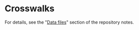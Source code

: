 Crosswalks
==========

For details, see the 
"[Data files](https://github.com/jack-gregory/Grandfathering?tab=readme-ov-file#data-files)" 
section of the repository notes.

